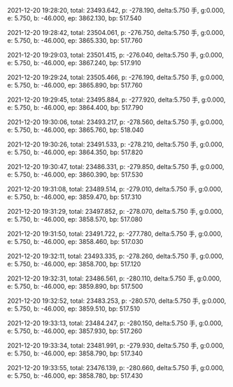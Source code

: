 2021-12-20 19:28:20, total: 23493.642, p: -278.190, delta:5.750 手, g:0.000, e: 5.750, b: -46.000, ep: 3862.130, bp: 517.540

2021-12-20 19:28:42, total: 23504.061, p: -276.750, delta:5.750 手, g:0.000, e: 5.750, b: -46.000, ep: 3865.330, bp: 517.760

2021-12-20 19:29:03, total: 23501.415, p: -276.040, delta:5.750 手, g:0.000, e: 5.750, b: -46.000, ep: 3867.240, bp: 517.910

2021-12-20 19:29:24, total: 23505.466, p: -276.190, delta:5.750 手, g:0.000, e: 5.750, b: -46.000, ep: 3865.890, bp: 517.760

2021-12-20 19:29:45, total: 23495.884, p: -277.920, delta:5.750 手, g:0.000, e: 5.750, b: -46.000, ep: 3864.400, bp: 517.790

2021-12-20 19:30:06, total: 23493.217, p: -278.560, delta:5.750 手, g:0.000, e: 5.750, b: -46.000, ep: 3865.760, bp: 518.040

2021-12-20 19:30:26, total: 23491.533, p: -278.210, delta:5.750 手, g:0.000, e: 5.750, b: -46.000, ep: 3864.350, bp: 517.820

2021-12-20 19:30:47, total: 23486.331, p: -279.850, delta:5.750 手, g:0.000, e: 5.750, b: -46.000, ep: 3860.390, bp: 517.530

2021-12-20 19:31:08, total: 23489.514, p: -279.010, delta:5.750 手, g:0.000, e: 5.750, b: -46.000, ep: 3859.470, bp: 517.310

2021-12-20 19:31:29, total: 23497.852, p: -278.070, delta:5.750 手, g:0.000, e: 5.750, b: -46.000, ep: 3858.570, bp: 517.080

2021-12-20 19:31:50, total: 23491.722, p: -277.780, delta:5.750 手, g:0.000, e: 5.750, b: -46.000, ep: 3858.460, bp: 517.030

2021-12-20 19:32:11, total: 23493.335, p: -278.260, delta:5.750 手, g:0.000, e: 5.750, b: -46.000, ep: 3858.700, bp: 517.120

2021-12-20 19:32:31, total: 23486.561, p: -280.110, delta:5.750 手, g:0.000, e: 5.750, b: -46.000, ep: 3859.890, bp: 517.500

2021-12-20 19:32:52, total: 23483.253, p: -280.570, delta:5.750 手, g:0.000, e: 5.750, b: -46.000, ep: 3859.510, bp: 517.510

2021-12-20 19:33:13, total: 23484.247, p: -280.150, delta:5.750 手, g:0.000, e: 5.750, b: -46.000, ep: 3857.930, bp: 517.260

2021-12-20 19:33:34, total: 23481.991, p: -279.930, delta:5.750 手, g:0.000, e: 5.750, b: -46.000, ep: 3858.790, bp: 517.340

2021-12-20 19:33:55, total: 23476.139, p: -280.660, delta:5.750 手, g:0.000, e: 5.750, b: -46.000, ep: 3858.780, bp: 517.430